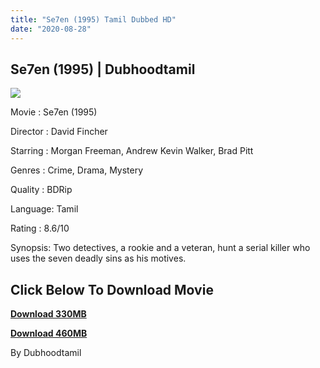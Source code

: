 ```yaml
---
title: "Se7en (1995) Tamil Dubbed HD"
date: "2020-08-28"
---
```


## Se7en (1995) | Dubhoodtamil

![](https://1.bp.blogspot.com/-__P-vEH7SH0/X0i_3aM0rXI/AAAAAAAACNs/Liph0UptVuAZze5DBpl7ifluNNcf2okkwCNcBGAsYHQ/w326-h512/MV5BOTUwODM5MTctZjczMi00OTk4LTg3NWUtNmVhMTAzNTNjYjcyXkEyXkFqcGdeQXVyNjU0OTQ0OTY{7c91919003b18fbfe18f8d0a8715b92cf9e57c9a8b9d318e5deae4019927ce00}2540._V1_.jpg)

Movie : Se7en (1995)

Director : David Fincher

Starring : Morgan Freeman, Andrew Kevin Walker, Brad Pitt

Genres : Crime, Drama, Mystery

Quality : BDRip

Language: Tamil

Rating : 8.6/10

Synopsis: Two detectives, a rookie and a veteran, hunt a serial killer who uses the seven deadly sins as his motives.

## **Click Below To Download Movie**

**[Download 330MB](https://oncehelp.com/seven-1)**

**[Download 460MB](https://oncehelp.com/seven-2)**

By Dubhoodtamil
